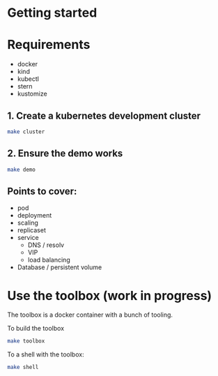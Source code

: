 # Getting started

# Requirements
- docker
- kind
- kubectl
- stern
- kustomize

## 1. Create a kubernetes development cluster
```bash
make cluster
```

## 2. Ensure the demo works
```bash
make demo
```

## Points to cover:
- pod
- deployment
- scaling
- replicaset
- service 
  - DNS  / resolv
  - VIP
  - load balancing 
- Database / persistent volume


# Use the toolbox (work in progress)

The toolbox is a docker container with a bunch of tooling.

To build the toolbox
```bash
make toolbox
```

To a shell with the toolbox:
```bash
make shell
```
